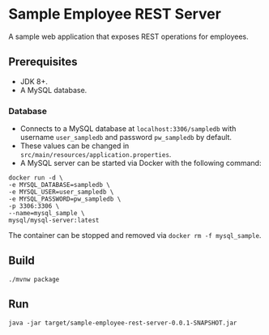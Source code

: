 # Sample Employee REST Server

A sample web application that exposes REST operations for employees.

## Prerequisites

- JDK 8+.
- A MySQL database.

### Database

- Connects to a MySQL database at `localhost:3306/sampledb` with username `user_sampledb` and password `pw_sampledb` by default.
- These values can be changed in `src/main/resources/application.properties`.
- A MySQL server can be started via Docker with the following command:

```
docker run -d \
-e MYSQL_DATABASE=sampledb \
-e MYSQL_USER=user_sampledb \
-e MYSQL_PASSWORD=pw_sampledb \
-p 3306:3306 \
--name=mysql_sample \
mysql/mysql-server:latest
```

The container can be stopped and removed via `docker rm -f mysql_sample`.

## Build

`./mvnw package`

## Run

`java -jar target/sample-employee-rest-server-0.0.1-SNAPSHOT.jar`